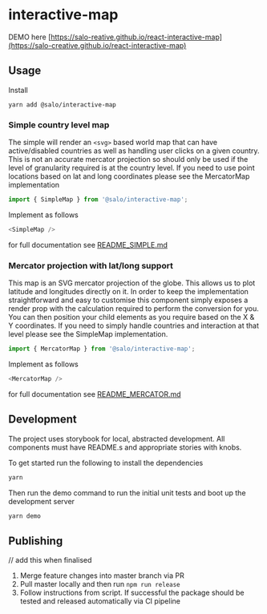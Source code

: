 # interactive-map

DEMO here [https://salo-reative.github.io/react-interactive-map](https://salo-creative.github.io/react-interactive-map)

## Usage

Install

```
yarn add @salo/interactive-map
```

### Simple country level map

The simple will render an `<svg>` based world map that can have active/disabled countries as well as handling user clicks on a given country. This is not an accurate mercator projection so should only be used if the level of granularity required is at the country level. If you need to use point locations based on lat and long coordinates please see the MercatorMap implementation

```javascript
import { SimpleMap } from '@salo/interactive-map';
```

Implement as follows

```javascript
<SimpleMap />
```

for full documentation see [README_SIMPLE.md](https://github.com/salo-creative/react-interactive-map/blob/master/README_SIMPLE.md)

### Mercator projection with lat/long support

This map is an SVG mercator projection of the globe. This allows us to plot latitude and longitudes directly on it. In order to keep the implementation straightforward and easy to customise this component simply exposes a render prop with the calculation required to perform the conversion for you. You can then position your child elements as you require based on the X & Y coordinates. If you need to simply handle countries and interaction at that level please see the SimpleMap implementation.

```javascript
import { MercatorMap } from '@salo/interactive-map';
```

Implement as follows

```javascript
<MercatorMap />
```

for full documentation see [README_MERCATOR.md](https://github.com/salo-creative/react-interactive-map/blob/master/README_MERCATOR.md)

## Development

The project uses storybook for local, abstracted development. All components must have README.s and appropriate stories with knobs.

To get started run the following to install the dependencies
```bash
yarn
```

Then run the demo command to run the initial unit tests and boot up the development server
```bash
yarn demo
```


## Publishing

// add this when finalised
1. Merge feature changes into master branch via PR
3. Pull master locally and then run `npm run release`
3. Follow instructions from script. If successful the package should be tested and released automatically via CI pipeline
